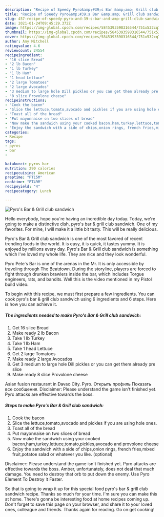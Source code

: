 ```yaml
---
description: "Recipe of Speedy Pyro&amp;#39;s Bar &amp;amp; Grill club sandwich"
title: "Recipe of Speedy Pyro&amp;#39;s Bar &amp;amp; Grill club sandwich"
slug: 457-recipe-of-speedy-pyro-and-39-s-bar-and-amp-grill-club-sandwich
date: 2021-01-24T09:45:29.372Z
image: https://img-global.cpcdn.com/recipes/5845393598316544/751x532cq70/pyros-bar-grill-club-sandwich-recipe-main-photo.jpg
thumbnail: https://img-global.cpcdn.com/recipes/5845393598316544/751x532cq70/pyros-bar-grill-club-sandwich-recipe-main-photo.jpg
cover: https://img-global.cpcdn.com/recipes/5845393598316544/751x532cq70/pyros-bar-grill-club-sandwich-recipe-main-photo.jpg
author: Amy Mitchell
ratingvalue: 4.6
reviewcount: 24554
recipeingredient:
- "16 slice Bread"
- "2 lb Bacon"
- "1 lb Turkey"
- "1 lb Ham"
- "1 head Lettuce"
- "2 large Tomatoes"
- "2 large Avocados"
- "3 medium to large hole Dill pickles or you can get them already pre slice"
- "8 slice Provolone cheese"
recipeinstructions:
- "Cook the bacon"
- "Slice the lettuce,tomato,avocado and pickles if you are using hole ones."
- "Toast all of the bread"
- "Put mayonnaise on two slices of bread"
- "Now make the sandwich using your cooked bacon,ham,turkey,lettuce,tomato,pickles,avocado and provolone cheese"
- "Enjoy the sandwich with a side of chips,onion rings, french fries,mixed fruit,potatoe salad or whatever you like. (optional)"
categories:
- Recipe
tags:
- pyros
- bar
- 

katakunci: pyros bar  
nutrition: 290 calories
recipecuisine: American
preptime: "PT15M"
cooktime: "PT49M"
recipeyield: "4"
recipecategory: Lunch

---
```



![Pyro&#39;s Bar &amp; Grill club sandwich](https://img-global.cpcdn.com/recipes/5845393598316544/751x532cq70/pyros-bar-grill-club-sandwich-recipe-main-photo.jpg)

Hello everybody, hope you're having an incredible day today. Today, we're going to make a distinctive dish, pyro&#39;s bar &amp; grill club sandwich. One of my favorites. For mine, I will make it a little bit tasty. This will be really delicious.

Pyro&#39;s Bar &amp; Grill club sandwich is one of the most favored of recent trending foods in the world. It is easy, it is quick, it tastes yummy. It is enjoyed by millions every day. Pyro&#39;s Bar &amp; Grill club sandwich is something which I've loved my whole life. They are nice and they look wonderful.

Pyro Pete&#39;s Bar is one of the arenas in the Mr. It is only accessible by traveling through The Beatdown. During the storyline, players are forced to fight through drunken brawlers inside the bar, which includes Torgue engineers, rats, and bandits. Well this is the video mentioned in my Pistol build video.


To begin with this recipe, we must first prepare a few ingredients. You can cook pyro&#39;s bar &amp; grill club sandwich using 9 ingredients and 6 steps. Here is how you can achieve it.

<!--inarticleads1-->

##### The ingredients needed to make Pyro&#39;s Bar &amp; Grill club sandwich:

1. Get 16 slice Bread
1. Make ready 2 lb Bacon
1. Take 1 lb Turkey
1. Take 1 lb Ham
1. Take 1 head Lettuce
1. Get 2 large Tomatoes
1. Make ready 2 large Avocados
1. Get 3 medium to large hole Dill pickles or you can get them already pre slice
1. Make ready 8 slice Provolone cheese


Asian fusion restaurant in Davao City. Pyro. Открыть профиль Показать все сообщения. Disclaimer: Please understand the game isn&#39;t finished yet. Pyro attacks are effective towards the boss. 

<!--inarticleads2-->

##### Steps to make Pyro&#39;s Bar &amp; Grill club sandwich:

1. Cook the bacon
1. Slice the lettuce,tomato,avocado and pickles if you are using hole ones.
1. Toast all of the bread
1. Put mayonnaise on two slices of bread
1. Now make the sandwich using your cooked bacon,ham,turkey,lettuce,tomato,pickles,avocado and provolone cheese
1. Enjoy the sandwich with a side of chips,onion rings, french fries,mixed fruit,potatoe salad or whatever you like. (optional)


Disclaimer: Please understand the game isn&#39;t finished yet. Pyro attacks are effective towards the boss. Amber, unfortunately, does not deal that much damage. You need to destroy that orb to put down the enemy. Use Pyro Element To Destroy It Faster. 

So that is going to wrap it up for this special food pyro&#39;s bar &amp; grill club sandwich recipe. Thanks so much for your time. I'm sure you can make this at home. There's gonna be interesting food at home recipes coming up. Don't forget to save this page on your browser, and share it to your loved ones, colleague and friends. Thanks again for reading. Go on get cooking!
